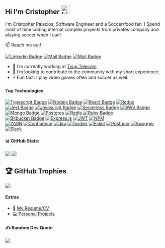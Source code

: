 ## Hi I'm Cristopher <img src="https://user-images.githubusercontent.com/1303154/88677602-1635ba80-d120-11ea-84d8-d263ba5fc3c0.gif" width="28px" height="28px" alt="hi">

I'm Cristopher Palacios, Software Engineer and a Soccer/food fan. I Spend most of time coding internal complex projects from privates company and playing soccer when I can!

:mailbox: Reach me out!

[![Linkedin Badge](https://img.shields.io/badge/-Cristopher-0e76a8?style=flat&labelColor=0e76a8&logo=linkedin&logoColor=white)](https://www.linkedin.com/in/cristopher-palacios-zelaya-367a1a127/) [![Mail Badge](https://img.shields.io/badge/-@criszelaya24-e84393?style=flat&labelColor=e84393&logo=instagram&logoColor=white)](https://www.instagram.com/criszelaya24/) [![Mail Badge](https://img.shields.io/badge/-criszelaya24-0078D4?style=flat&labelColor=0078D4&logo=microsoftoutlook&logoColor=white)](mailto:criszelaya24@hotmail.com)

- 🔭 I’m currently working at [Tvup Telecom](https://tvup.media/en/homepage/).
- 🤔 I’m looking to contribute to the community with my short experience.
- ⚡ Fun fact: I play video games often and soccer as well.

#### Top Technologies

<!-- TODO: Make technologies links takes you to repositories -->

[![Typescript Badge](https://img.shields.io/badge/-Typescript-007acc?style=for-the-badge&labelColor=black&logo=typescript&logoColor=007acc)](#)
[![Nodejs Badge](https://img.shields.io/badge/-Nodejs-3C873A?style=for-the-badge&labelColor=black&logo=node.js&logoColor=3C873A)](#)
[![React Badge](https://img.shields.io/badge/-React-61DBFB?style=for-the-badge&labelColor=black&logo=react&logoColor=61DBFB)](#)
[![Redux](https://img.shields.io/badge/redux-%23593d88.svg?style=for-the-badge&labelColor=black&logo=redux&logoColor=593D88)](#)<br >
[![Jest Badge](https://img.shields.io/badge/-Jest-C21325?style=for-the-badge&labelColor=black&logo=jest&logoColor=white)](#)
[![Javascript Badge](https://img.shields.io/badge/-Javascript-F0DB4F?style=for-the-badge&labelColor=black&logo=javascript&logoColor=F0DB4F)](#)
[![Serverless Badge](https://img.shields.io/badge/-serverless-FD5750?style=for-the-badge&labelColor=black&logo=serverless&logoColor=FD5750)](#)
[![AWS Badge](https://img.shields.io/badge/-aws-232F3E?style=for-the-badge&labelColor=black&logo=amazonaws&logoColor=white)](#) <br >
[![Mongo Badge](https://img.shields.io/badge/-mongodb-47A248?style=for-the-badge&labelColor=black&logo=mongodb&logoColor=white)](#)
[![Postgres](https://img.shields.io/badge/PostgreSQL-316192?style=for-the-badge&labelColor=black&logo=postgresql&logoColor=white)](#)
[![Redis](https://img.shields.io/badge/redis-%23DD0031?style=for-the-badge&labelColor=black&logo=redis&logoColor=23DD0031)](#)
[![Ruby Badge](https://img.shields.io/badge/-Rails-CC0000?style=for-the-badge&labelColor=black&logo=ruby&logoColor=CC0000)](#) <br >
[![Bitbucket Badge](https://img.shields.io/badge/-Bitbucket-0052CC?style=for-the-badge&labelColor=black&logo=bitbucket&logoColor=white)](#)
[![Express.js](https://img.shields.io/badge/Express.js-404D59?style=for-the-badge&labelColor=black&logo=express&logoColor=2361DAFB)](#)
[![JWT](https://img.shields.io/badge/json%20web%20tokens-323330?style=for-the-badge&labelColor=black&logo=JSON%20web%20tokens&logoColor=pink)](#)
[![NPM](https://img.shields.io/badge/NPM-%23000000.svg?style=for-the-badge&labelColor=black&logo=npm&logoColor=23000000)](#)<br >
[![YARN](https://img.shields.io/badge/yarn-%232C8EBB.svg?style=for-the-badge&labelColor=black&logo=yarn&logoColor=232C8EBB)](#)
[![Confluence](https://img.shields.io/badge/confluence-%23172BF4.svg?style=for-the-badge&labelColor=black&logo=confluence&logoColor=0052CC)](#)
[![Jira](https://img.shields.io/badge/jira-%230A0FFF.svg?style=for-the-badge&labelColor=black&logo=jira&logoColor=white)](#)
[![Docker](https://img.shields.io/badge/docker-%230db7ed.svg?style=for-the-badge&labelColor=black&logo=docker&logoColor=230db7ed)](#)
[![Eslint](https://img.shields.io/badge/ESLint-4B3263?style=for-the-badge&labelColor=black&logo=eslint&logoColor=4B3263)](#)
[![Postman](https://img.shields.io/badge/Postman-FF6C37?style=for-the-badge&labelColor=black&logo=postman&logoColor=FF6C37)](#)
[![Swagger](https://img.shields.io/badge/-Swagger-%23Clojure?style=for-the-badge&labelColor=black&logo=swagger&logoColor=white)](#)
[![Slack](https://img.shields.io/badge/Slack-4A154B?style=for-the-badge&labelColor=black&logo=slack&logoColor=white)](#)<br >


#### 📊 GitHub Stats:
![](https://github-readme-stats.vercel.app/api?username=criszelaya24&show_icons=true&theme=radical)
![](https://github-readme-stats.vercel.app/api/top-langs/?username=criszelaya24&theme=highcontrast&hide_border=false&include_all_commits=true&count_private=true&layout=donut)

## 🏆 GitHub Trophies
![](https://github-profile-trophy.vercel.app/?username=criszelaya24&theme=radical&no-frame=false&no-bg=true&margin-w=4)


#### Extras
- 📎 [My Resume/CV](https://drive.google.com/file/d/1m4dLu-ma1aXKgES6C4OjmyPBfg9pxxiw/view?usp=sharing)
- 💻 [Personal Projects](https://github.com/criszelaya24/cv#Projects)

#### ✍️ Random Dev Quote
![](https://quotes-github-readme.vercel.app/api?type=vetical&theme=radical)
